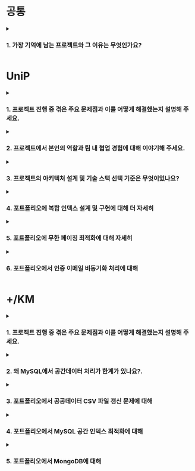 # 공통 
<details>
  <summary><h3>1. 가장 기억에 남는 프로젝트와 그 이유는 무엇인가요?</h3></summary>
가장 기억에 남는 프로젝트는 대학교 졸업 프로젝트인 "Unip"입니다.
<br>
이 프로젝트는 팀원들의 프로그래밍 지식이 부족한 상황에서 제가 전반적인 기획, 일정 관리, 그리고 소통을 주도하며 성공적으로 진행한 경험 때문에 특히 기억에 남습니다.
<br>
팀원들의 기술적으로 미숙한 점을 보완하기 위해 전체 프로젝트의 일정을 설정하고 노션, 디스코드를 이용해 주기적으로 진행 상황 숙지를 통해서 체계적으로 관리했습니다. 또한 프론트엔드 개발 경험이 부족한 팀원을 위해, 우선 백엔드 서버를 신속하게 개발 후 프론트엔드 구현 과정에서 발생하는 문제를 백엔드 측면에서 지원하여 원활한 통합을 도왔습니다.
<br>
이 프로젝트를 통해 프로젝트 관리와 리더십, 그리고 문제 해결 능력 향상을 경험할 수 있었습니다.
</details>

# UniP
<details>
  <summary><h3>1. 프로젝트 진행 중 겪은 주요 문제점과 이를 어떻게 해결했는지 설명해 주세요.</h3></summary>
이 프로젝트는 팀원들의 프로그래밍 지식이 부족한 상황에서 제가 전반적인 기획, 일정 관리, 그리고 소통을 주도하며 성공적으로 진행한 경험 때문에 특히 기억에 남습니다.
<br>
팀원들의 기술적으로 미숙한 점을 보완하기 위해 전체 프로젝트의 일정을 설정하고 노션, 디스코드를 이용해 주기적으로 진행 상황 숙지를 통해서 체계적으로 관리했습니다. 또한 프론트엔드 개발 경험이 부족한 팀원을 위해, 우선 백엔드 서버를 신속하게 개발 후 프론트엔드 구현 과정에서 발생하는 문제를 백엔드 측면에서 지원하여 원활한 통합을 도왔습니다.
<br>
이 프로젝트를 통해 프로젝트 관리와 리더십, 그리고 문제 해결 능력 향상을 경험할 수 있었습니다.
</details>

<details>
  <summary><h3>2. 프로젝트에서 본인의 역할과 팀 내 협업 경험에 대해 이야기해 주세요.</h3></summary>
이 프로젝트에서 저는 팀장을 맡아 전체 기획, UX/UI 설계, 그리고 백엔드 개발을 주도했습니다. 초기 단계에서는 프로그래밍 지식이 부족한 팀원들을 지원하기 위해 기획과 디자인을 신속하게 마무리하고, 메인 서버 개발을 빠르게 진행하여 팀원들이 안정적인 기반 위에서 작업할 수 있도록 했습니다.

또한, 메인 서버 개발을 통해 통일된 API 규약을 정립하여 팀원들이 기능을 연동하는 과정에서 혼란이 없도록 했습니다. 정기적인 회의와 지속적인 피드백을 통해 팀원들이 기술을 익히도록 돕고, 구현 과정에서 필요한 수정 사항을 신속히 반영함으로써 개발 효율성을 높였습니다.

그 결과, 프로젝트는 마감 하루 전에 성공적으로 완료되었습니다. 체계적인 일정 관리와 주도적인 역할 수행 덕분에 프로젝트를 기한 내에 마칠 수 있었다고 생각합니다.
</details>

<details>
  <summary><h3>3. 프로젝트의 아키텍처 설계 및 기술 스택 선택 기준은 무엇이었나요?</h3></summary>
  
### JWT를 선택한 이유
이 프로젝트에서는 초기 기획 단계부터 채팅 기능을 포함해야 했습니다. 채팅 구현 시 실시간 사용자 인증과 세션 관리가 중요한데, 전통적인 세션 기반 인증 방식은 상태 정보를 서버에 저장해야 하므로 만약 채팅 서버를 분리한다면 확장성과 유지 관리 측면에서 어려움이 있을 것으로 예상되어 JWT를 선택하게 되었습니다. 
  ### Redis로 보안을 강화한 이유?
현재 프로젝트는 만남 서비스의 특성상 사용자 인증이 매우 중요합니다. 이메일 인증과 JWT를 Redis에 저장함으로써, 토큰 탈취 등의 보안 위협에 대해 어느 정도 면역력을 갖출 수 있다고 판단했습니다. 또한, Redis를 활용하면 TTL(Time To Live) 설정을 통해 만료된 토큰을 자동으로 관리할 수 있어, 보안과 시스템 신뢰성을 유지하면서도 비용 대비 효과적인 운영이 가능하다고 생각했습니다.
  ### 왜 MariaDB를 사용했나요?
저는 학생 신분으로 비용 부담을 줄이기 위해 국내 무료 배포 사이트를 활용했습니다. 해당 사이트는 MySQL 대신 MariaDB를 지원하고 있었는데, AWS 프리티어 정책 변경으로 인해 Public IP로 RDB를 운영할 경우 추가 비용이 발생할 수 있었기 때문입니다. 이러한 비용 문제와 학습 환경의 제약을 고려하여, 무료로 제공되는 MariaDB를 선택하게 되었습니다.
  #### 꼬리 질문 (프로젝트가 확장될 때 이 선택이 어떤 한계를 가질 수 있을까요?)
현재 무료 배포 사이트는 초기 학습 및 소규모 서비스 운영에는 적합하지만, 프로젝트가 확장되어 사용자가 대폭 늘어나게 되면 성능 및 확장성에 제약이 생기며 안정성이 떨어질 것 같습니다. 그렇기에 향후 사용자가 많아지면 AWS와 같은 대형 클라우드 서비스로 인프라를 확장하는 것이 바람직하다고 판단됩니다. 다행히도 저는 AWS 배포에 대해 어느정도 숙지했기에 원활하게 전환이 가능할 것으로 생각됩니다.
</details>

<details> 
  <summary><h3>4. 포트폴리오에 복합 인덱스 설계 및 구현에 대해 더 자세히</h3></summary> 처음에는 페이징 구현 시 인덱스를 활용해야 한다는 점만 고려하여 인덱스를 단순하게 설계했습니다. 하지만 이후 데이터베이스 학습을 통해 복합 인덱스의 개념과 인덱스 순서의 중요성을 이해하게 되었고, 이를 개선하여 구현하였습니다.
제 프로젝트에서는 사용자가 파티를 생성하고 참여할 수 있으며, 게시판처럼 검색 기능이 필요했습니다. 검색 시 파티 타입과 종료 여부를 기준으로 필터링하는데, 이 과정에서 복합 인덱스를 구성하였으며, MySQL의 InnoDB 기준으로 적절한 순서를 고려하여 설계하였습니다.
특히, 파티는 데이터베이스에서 물리적으로 삭제되지 않고 논리적 삭제 방식이 적용되므로, 종료 여부를 우선적으로 검색하는 것이 비즈니스 로직상으로도, DB 동시성 측면에서도 더 효율적이라고 판단했습니다. 이를 통해 InnoDB의 갭 락(Gap Lock) 범위를 최대 90% 감소시켜 트랜잭션 대기 시간을 단축하고 동시성을 크게 향상시킬 수 있었습니다.
</details>

<details> 
  <summary><h3>5. 포트폴리오에 무한 페이징 최적화에 대해 자세히</h3></summary> 
  
프로젝트에서 개설된 파티 목록을 확인할 수 있는 기능을 구현해야 했습니다. 저희 프로젝트는 Flutter 기반 앱이므로, 무한 스크롤을 지원하는 것이 사용자 경험(UX) 측면에서 더 적합하다고 판단했습니다.
초기에는 OFFSET 방식을 사용하여 무한 스크롤을 구현했지만, 두 가지 문제가 발생했습니다.
- 데이터가 많아질수록 성능 저하가 발생했습니다.
- 페이지의 끝부분에서 일부 파티가 중복 표시되는 문제가 있었습니다.
이는 OFFSET 방식의 고질적인 단점으로, 이를 해결하기 위해 Keyset Paging(키셋 페이징) 방식을 적용하였습니다.

그 결과, 페이지 이동 속도가 100만 건 기준 4초에서 100ms 이하로 단축되었으며, 대규모 데이터에서도 일관된 성능을 유지할 수 있었습니다.
</details>

<details> 
  <summary><h3>6. 포트폴리오에서 인증 이메일 비동기화 처리에 대해 </h3></summary> 
이메일 인증 과정에서 SMTP 전송으로 인해 요청 시간이 약 4초가 소요되었습니다. 이로 인해 **사용자가 이메일 발송 버튼을 누를 때 4초 동안 대기해야 했으며, 데이터베이스 커넥션 측면에서도 비효율적**이라고 판단했습니다.
사용자 경험(UX)을 고려했을 때, 이메일 인증 메일은 실시간으로 처리될 필요가 없다고 생각하여 비동기 방식으로 전환하였습니다. 이를 위해 비동기 전용 스레드 풀을 정의하여 여러 요청을 동시에 처리할 수 있도록 개선했습니다.

그 결과, SMTP 요청 시간을 제외한 응답 속도가 4초에서 약 100ms로 단축되었으며, DB 커넥션 유지 시간이 감소하여 전반적인 성능이 향상되었습니다.

#### 꼬리 질문 비동기 전용 스레드 풀을 정의했다는데, 어떻게 구현했나요?
"Spring의 @Async와 ThreadPoolTaskExecutor를 사용하여 비동기 처리를 구현했습니다.
SMTP는 I/O 바운드 작업이므로 대기 시간이 많아 동시 요청 처리가 중요합니다.
이에 따라 코어 풀 크기를 (CPU 코어 수 * 2)로 설정하여 기본적인 동시성을 확보했으며,
현재 트래픽이 많지 않아 최대 풀 크기는 코어 풀과 동일하게 설정했습니다.
향후 트래픽 증가 시 실제 동시 요청량과 처리 지연 시간을 모니터링하여 maxPoolSize와 queueCapacity를 단계적으로 조정할 계획입니다."

</details>

# +/KM

<details>
  <summary><h3>1. 프로젝트 진행 중 겪은 주요 문제점과 이를 어떻게 해결했는지 설명해 주세요.</h3></summary>
  
당 프로젝트에서 가장 중요한 요소는 **공간 데이터의 효율적인 조회**였습니다. 이를 최적화하는 방법에 대해 깊이 고민했으며, 초기에는 MySQL을 기반으로 쿼리를 튜닝하여 성능을 개선하려 했습니다. 그러나 **MySQL의 공간 데이터 처리 한계를 경험하면서**, 더 적합한 데이터베이스 도입을 고민하게 되었습니다.
</details>

<details>
  <summary><h3>2. 왜 MySQL에서 공간데이터 처리가 한계가 있나요?.</h3></summary>
InnoDB에서 R-Tree인덱스를 지원하지 않습니다. 대신 B-Tree 기반의 인덱스를 사용해야 하는데 이것은 비효율적이였습니다. 또한 공간 연산 기능이 제한적이였습니다. MySQL의 공간 함수들은 대체로 인덱스 활용이 매우 떨어졌습니다. 성능을 개선하기 위해 쿼리에서 폴리곤 영역을 직접 지정하여 연산 범위를 줄이는 최적화 작업을 진행했지만 여전히 대량 데이터 처리에서는 한계가 존재했습니다. 이러한 문제를 해결하기 위해 MongoDB의 공간 데이터 기능(GeoJSON, 2dsphere 인덱스)을 활용했습니다.
MongoDB는 공간 검색에 최적화된 인덱스를 제공하며, 대규모 데이터에서도 더 나은 성능을 보였습니다.
</details>

<details>
  <summary><h3>3. 포트폴리오에서 공공데이터 CSV 파일 갱신 문제에 대해</h3></summary>
CSV 파일 갱신 초기에는 JPA의 saveAll()과 deleteAll()을 사용했지만, 10만 건의 데이터를 처리하는 데 최대 3분이 소요되는 성능 문제가 발생했습니다. 이는 두 메서드가 개별적으로 save()와 delete() 쿼리를 실행하면서 영속성 컨텍스트를 유지해 불필요한 연산이 발생했기 때문입니다. 이를 해결하기 위해 JPA의 영속성 컨텍스트를 사용하지 않는 JDBC Batch를 적용했고, 데이터 처리 속도를 대폭 개선할 수 있었습니다. Spring Batch도 고려했지만, 10만 건의 데이터 처리에는 오버 엔지니어링이 될 가능성이 높아 상대적으로 가벼운 JDBC Batch가 더 적합하다고 판단했습니다.  
</details>

<details>
  <summary><h3>4. 포트폴리오에서 MySQL 공간 인덱스 최적화에 대해 </h3></summary>
공공데이터 포털의 의료 데이터를 활용해 병원과 약국 정보를 저장하고 반경 기반 조회 기능을 개발하는 과정에서, 임의의 좌표를 기준으로 검색할 때 MySQL의 ST_Buffer 함수를 사용하니 실행 시간이 1681ms에 달하는 문제가 발생했습니다. 이는 ST_Buffer가 실행 시마다 버퍼 영역을 계산하여 결과값이 사전에 인덱싱되어 있지 않아 인덱스 필터링 효과가 떨어지기 때문입니다. 이를 해결하기 위해 서버단에서 POLYGON을 미리 정의하여 MBR 기반 인덱스를 보다 효과적으로 활용하도록 최적화하였고, 그 결과 쿼리 실행 시간이 약 55% 단축되어 전체 시스템 응답 속도가 크게 개선되었습니다.
</details>

<details>
  <summary><h3>5. 포트폴리오에서 MongoDB에 대해 </h3></summary>
MySQL의 InnoDB는 R-Tree 인덱스를 지원하지 않아 B-Tree 기반 인덱스를 사용해야 하는데, 이 방식은 공간 데이터 조회에 비효율적입니다. 또한, MySQL의 공간 함수들은 인덱스 활용도가 낮아 쿼리에서 폴리곤 영역을 직접 지정해 연산 범위를 줄이는 최적화 작업을 진행했지만, 대량 데이터 처리에는 한계가 있었습니다. 이러한 문제를 해결하기 위해 MongoDB의 GeoJSON과 2dsphere 인덱스를 활용하여 공간 관련 쿼리 성능을 개선했고, 그 결과 평균 84.34%의 조회 속도 향상을 달성했습니다. 또한, MySQL은 데이터의 연관성을 유지하고, MongoDB는 공간 조회 기능을 전담함으로써 각 데이터베이스가 적합한 역할을 수행하도록 책임을 분산시켰습니다. 게다가 MongoDB는 오픈 소스 기반이므로 라이선스 비용이 낮고, 기존 MySQL의 공간 조회 기능을 MongoDB로 전담시킴으로써 비용 대비 효과가 매우 크다고 판단했습니다.
</details>

